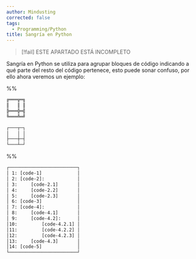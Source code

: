 ```yaml
---
author: Mindusting
corrected: false
tags:
  - Programming/Python
title: Sangría en Python
---
```


> [!fail] ESTE APARTADO ESTÁ INCOMPLETO

Sangría en Python se utiliza para agrupar bloques de código indicando a qué parte del resto del código pertenece, esto puede sonar confuso, por ello ahora veremos un ejemplo:

%%
```txt
╔═══╦═╗
║   ║ ║
╠═══╬═╣
╚═══╩═╝

┌───┬─┐
│   │ │
├───┼─┤
└───┴─┘
```
%%

```txt
┌─────────────────────────┐
│ 1: [code-1]             │
│ 2: [code-2]:            │
│ 3:     [code-2.1]       │
│ 4:     [code-2.2]       │
│ 5:     [code-2.3]       │
│ 6: [code-3]             │
│ 7: [code-4]:            │
│ 8:     [code-4.1]       │
│ 9:     [code-4.2]:      │
│10:         [code-4.2.1] │
│11:         [code-4.2.2] │
│12:         [code-4.2.3] │
│13:     [code-4.3]       │
│14: [code-5]             │
└─────────────────────────┘
```
